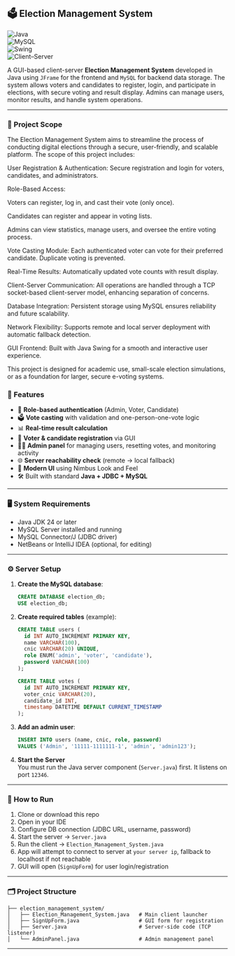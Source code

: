 ## 🗳️ Election Management System  
![Java](https://img.shields.io/badge/Java-ED8B00?style=for-the-badge&logo=java&logoColor=white)  
![MySQL](https://img.shields.io/badge/MySQL-00758F?style=for-the-badge&logo=mysql&logoColor=white)  
![Swing](https://img.shields.io/badge/Swing-UI-blue?style=for-the-badge)  
![Client–Server](https://img.shields.io/badge/Client--Server-Architecture-green?style=for-the-badge)  

A GUI-based client-server **Election Management System** developed in Java using `JFrame` for the frontend and `MySQL` for backend data storage. The system allows voters and candidates to register, login, and participate in elections, with secure voting and result display. Admins can manage users, monitor results, and handle system operations.

---

### 📌 Project Scope
The Election Management System aims to streamline the process of conducting digital elections through a secure, user-friendly, and scalable platform. The scope of this project includes:

User Registration & Authentication: Secure registration and login for voters, candidates, and administrators.

Role-Based Access:

Voters can register, log in, and cast their vote (only once).

Candidates can register and appear in voting lists.

Admins can view statistics, manage users, and oversee the entire voting process.

Vote Casting Module: Each authenticated voter can vote for their preferred candidate. Duplicate voting is prevented.

Real-Time Results: Automatically updated vote counts with result display.

Client-Server Communication: All operations are handled through a TCP socket-based client-server model, enhancing separation of concerns.

Database Integration: Persistent storage using MySQL ensures reliability and future scalability.

Network Flexibility: Supports remote and local server deployment with automatic fallback detection.

GUI Frontend: Built with Java Swing for a smooth and interactive user experience.

This project is designed for academic use, small-scale election simulations, or as a foundation for larger, secure e-voting systems.


### 📌 Features

- 🔐 **Role-based authentication** (Admin, Voter, Candidate)  
- 🗳️ **Vote casting** with validation and one-person-one-vote logic  
- 📊 **Real-time result calculation**  
- 🧾 **Voter & candidate registration** via GUI  
- 🧑‍💼 **Admin panel** for managing users, resetting votes, and monitoring activity  
- 🌐 **Server reachability check** (remote → local fallback)  
- 🎨 **Modern UI** using Nimbus Look and Feel  
- 🛠️ Built with standard **Java + JDBC + MySQL**

---

### 🖥️ System Requirements

- Java JDK 24 or later  
- MySQL Server installed and running  
- MySQL Connector/J (JDBC driver)  
- NetBeans or IntelliJ IDEA (optional, for editing)

---

### ⚙️ Server Setup

1. **Create the MySQL database**:
   ```sql
   CREATE DATABASE election_db;
   USE election_db;
   ```

2. **Create required tables** (example):
   ```sql
   CREATE TABLE users (
     id INT AUTO_INCREMENT PRIMARY KEY,
     name VARCHAR(100),
     cnic VARCHAR(20) UNIQUE,
     role ENUM('admin', 'voter', 'candidate'),
     password VARCHAR(100)
   );

   CREATE TABLE votes (
     id INT AUTO_INCREMENT PRIMARY KEY,
     voter_cnic VARCHAR(20),
     candidate_id INT,
     timestamp DATETIME DEFAULT CURRENT_TIMESTAMP
   );
   ```

3. **Add an admin user**:
   ```sql
   INSERT INTO users (name, cnic, role, password) 
   VALUES ('Admin', '11111-1111111-1', 'admin', 'admin123');
   ```

4. **Start the Server**  
   You must run the Java server component (`Server.java`) first. It listens on port `12346`.

---

### 🚀 How to Run

1. Clone or download this repo  
2. Open in your IDE  
3. Configure DB connection (JDBC URL, username, password)  
4. Start the server → `Server.java`  
5. Run the client → `Election_Management_System.java`  
6. App will attempt to connect to server at `your server ip`, fallback to localhost if not reachable  
7. GUI will open (`SignUpForm`) for user login/registration

---

### 🗂️ Project Structure

```
├── election_management_system/
│   ├── Election_Management_System.java   # Main client launcher
│   ├── SignUpForm.java                   # GUI form for registration
│   ├── Server.java                       # Server-side code (TCP listener)
│   └── AdminPanel.java                   # Admin management panel
```

---

